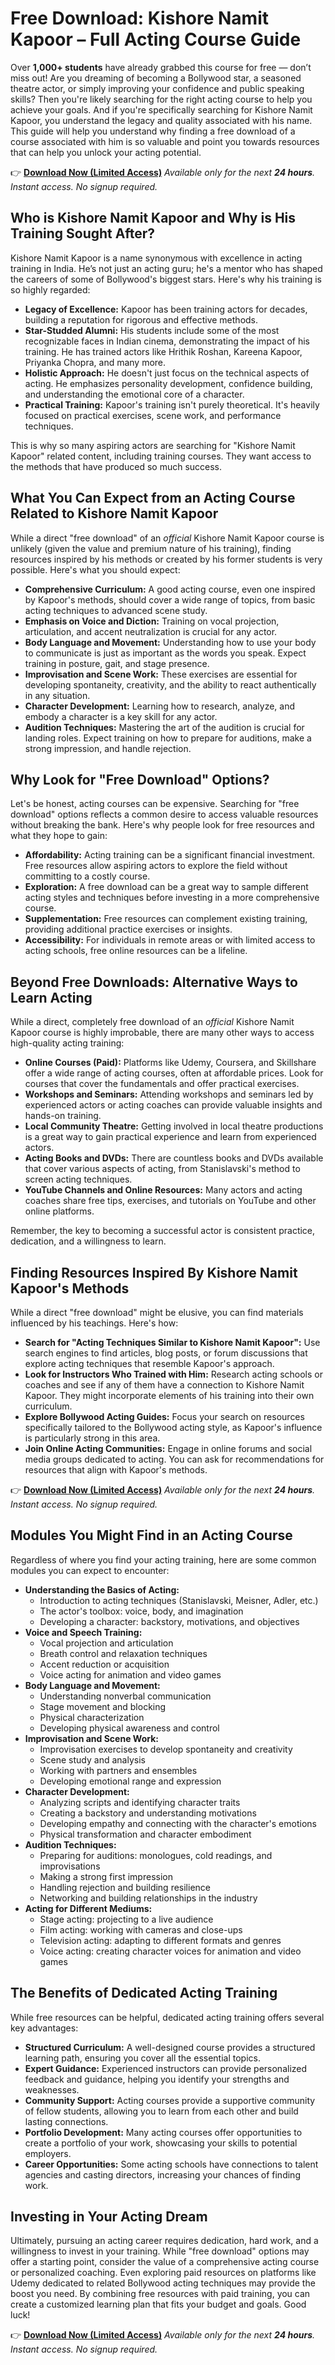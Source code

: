 # Free Download: Kishore Namit Kapoor – Full Acting Course Guide

Over **1,000+ students** have already grabbed this course for free — don’t miss out! Are you dreaming of becoming a Bollywood star, a seasoned theatre actor, or simply improving your confidence and public speaking skills? Then you're likely searching for the right acting course to help you achieve your goals. And if you're specifically searching for Kishore Namit Kapoor, you understand the legacy and quality associated with his name. This guide will help you understand why finding a free download of a course associated with him is so valuable and point you towards resources that can help you unlock your acting potential.

👉 [**Download Now (Limited Access)**](https://udemywork.com/kishore-namit-kapoor)
_Available only for the next **24 hours**. Instant access. No signup required._

## Who is Kishore Namit Kapoor and Why is His Training Sought After?

Kishore Namit Kapoor is a name synonymous with excellence in acting training in India. He’s not just an acting guru; he's a mentor who has shaped the careers of some of Bollywood's biggest stars. Here's why his training is so highly regarded:

*   **Legacy of Excellence:** Kapoor has been training actors for decades, building a reputation for rigorous and effective methods.
*   **Star-Studded Alumni:** His students include some of the most recognizable faces in Indian cinema, demonstrating the impact of his training. He has trained actors like Hrithik Roshan, Kareena Kapoor, Priyanka Chopra, and many more.
*   **Holistic Approach:** He doesn't just focus on the technical aspects of acting. He emphasizes personality development, confidence building, and understanding the emotional core of a character.
*   **Practical Training:** Kapoor's training isn't purely theoretical. It's heavily focused on practical exercises, scene work, and performance techniques.

This is why so many aspiring actors are searching for "Kishore Namit Kapoor" related content, including training courses. They want access to the methods that have produced so much success.

## What You Can Expect from an Acting Course Related to Kishore Namit Kapoor

While a direct "free download" of an *official* Kishore Namit Kapoor course is unlikely (given the value and premium nature of his training), finding resources inspired by his methods or created by his former students is very possible. Here's what you should expect:

*   **Comprehensive Curriculum:** A good acting course, even one inspired by Kapoor's methods, should cover a wide range of topics, from basic acting techniques to advanced scene study.
*   **Emphasis on Voice and Diction:** Training on vocal projection, articulation, and accent neutralization is crucial for any actor.
*   **Body Language and Movement:** Understanding how to use your body to communicate is just as important as the words you speak. Expect training in posture, gait, and stage presence.
*   **Improvisation and Scene Work:** These exercises are essential for developing spontaneity, creativity, and the ability to react authentically in any situation.
*   **Character Development:** Learning how to research, analyze, and embody a character is a key skill for any actor.
*   **Audition Techniques:** Mastering the art of the audition is crucial for landing roles. Expect training on how to prepare for auditions, make a strong impression, and handle rejection.

## Why Look for "Free Download" Options?

Let's be honest, acting courses can be expensive. Searching for "free download" options reflects a common desire to access valuable resources without breaking the bank. Here's why people look for free resources and what they hope to gain:

*   **Affordability:** Acting training can be a significant financial investment. Free resources allow aspiring actors to explore the field without committing to a costly course.
*   **Exploration:** A free download can be a great way to sample different acting styles and techniques before investing in a more comprehensive course.
*   **Supplementation:** Free resources can complement existing training, providing additional practice exercises or insights.
*   **Accessibility:** For individuals in remote areas or with limited access to acting schools, free online resources can be a lifeline.

## Beyond Free Downloads: Alternative Ways to Learn Acting

While a direct, completely free download of an *official* Kishore Namit Kapoor course is highly improbable, there are many other ways to access high-quality acting training:

*   **Online Courses (Paid):** Platforms like Udemy, Coursera, and Skillshare offer a wide range of acting courses, often at affordable prices. Look for courses that cover the fundamentals and offer practical exercises.
*   **Workshops and Seminars:** Attending workshops and seminars led by experienced actors or acting coaches can provide valuable insights and hands-on training.
*   **Local Community Theatre:** Getting involved in local theatre productions is a great way to gain practical experience and learn from experienced actors.
*   **Acting Books and DVDs:** There are countless books and DVDs available that cover various aspects of acting, from Stanislavski's method to screen acting techniques.
*   **YouTube Channels and Online Resources:** Many actors and acting coaches share free tips, exercises, and tutorials on YouTube and other online platforms.

Remember, the key to becoming a successful actor is consistent practice, dedication, and a willingness to learn.

## Finding Resources Inspired By Kishore Namit Kapoor's Methods

While a direct "free download" might be elusive, you can find materials influenced by his teachings. Here's how:

*   **Search for "Acting Techniques Similar to Kishore Namit Kapoor":** Use search engines to find articles, blog posts, or forum discussions that explore acting techniques that resemble Kapoor's approach.
*   **Look for Instructors Who Trained with Him:** Research acting schools or coaches and see if any of them have a connection to Kishore Namit Kapoor. They might incorporate elements of his training into their own curriculum.
*   **Explore Bollywood Acting Guides:** Focus your search on resources specifically tailored to the Bollywood acting style, as Kapoor's influence is particularly strong in this area.
*   **Join Online Acting Communities:** Engage in online forums and social media groups dedicated to acting. You can ask for recommendations for resources that align with Kapoor's methods.

👉 [**Download Now (Limited Access)**](https://udemywork.com/kishore-namit-kapoor)
_Available only for the next **24 hours**. Instant access. No signup required._

## Modules You Might Find in an Acting Course

Regardless of where you find your acting training, here are some common modules you can expect to encounter:

*   **Understanding the Basics of Acting:**
    *   Introduction to acting techniques (Stanislavski, Meisner, Adler, etc.)
    *   The actor's toolbox: voice, body, and imagination
    *   Developing a character: backstory, motivations, and objectives
*   **Voice and Speech Training:**
    *   Vocal projection and articulation
    *   Breath control and relaxation techniques
    *   Accent reduction or acquisition
    *   Voice acting for animation and video games
*   **Body Language and Movement:**
    *   Understanding nonverbal communication
    *   Stage movement and blocking
    *   Physical characterization
    *   Developing physical awareness and control
*   **Improvisation and Scene Work:**
    *   Improvisation exercises to develop spontaneity and creativity
    *   Scene study and analysis
    *   Working with partners and ensembles
    *   Developing emotional range and expression
*   **Character Development:**
    *   Analyzing scripts and identifying character traits
    *   Creating a backstory and understanding motivations
    *   Developing empathy and connecting with the character's emotions
    *   Physical transformation and character embodiment
*   **Audition Techniques:**
    *   Preparing for auditions: monologues, cold readings, and improvisations
    *   Making a strong first impression
    *   Handling rejection and building resilience
    *   Networking and building relationships in the industry
*   **Acting for Different Mediums:**
    *   Stage acting: projecting to a live audience
    *   Film acting: working with cameras and close-ups
    *   Television acting: adapting to different formats and genres
    *   Voice acting: creating character voices for animation and video games

## The Benefits of Dedicated Acting Training

While free resources can be helpful, dedicated acting training offers several key advantages:

*   **Structured Curriculum:** A well-designed course provides a structured learning path, ensuring you cover all the essential topics.
*   **Expert Guidance:** Experienced instructors can provide personalized feedback and guidance, helping you identify your strengths and weaknesses.
*   **Community Support:** Acting courses provide a supportive community of fellow students, allowing you to learn from each other and build lasting connections.
*   **Portfolio Development:** Many acting courses offer opportunities to create a portfolio of your work, showcasing your skills to potential employers.
*   **Career Opportunities:** Some acting schools have connections to talent agencies and casting directors, increasing your chances of finding work.

## Investing in Your Acting Dream

Ultimately, pursuing an acting career requires dedication, hard work, and a willingness to invest in your training. While "free download" options may offer a starting point, consider the value of a comprehensive acting course or personalized coaching. Even exploring paid resources on platforms like Udemy dedicated to related Bollywood acting techniques may provide the boost you need. By combining free resources with paid training, you can create a customized learning plan that fits your budget and goals. Good luck!

👉 [**Download Now (Limited Access)**](https://udemywork.com/kishore-namit-kapoor)
_Available only for the next **24 hours**. Instant access. No signup required._
